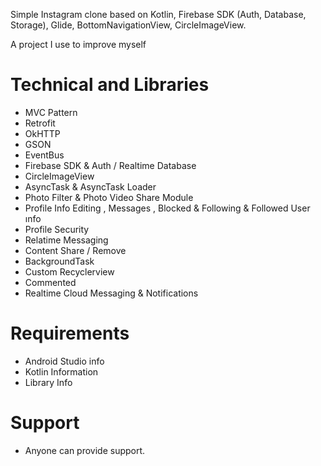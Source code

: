 Simple Instagram clone based on Kotlin, Firebase SDK (Auth, Database, Storage), Glide, BottomNavigationView, CircleImageView.

A project I use to improve myself

# Technical and Libraries
* MVC Pattern 
* Retrofit
* OkHTTP
* GSON
* EventBus 
* Firebase SDK & Auth / Realtime Database 
* CircleImageView
* AsyncTask & AsyncTask Loader 
* Photo Filter & Photo  Video Share Module
* Profile Info  Editing , Messages , Blocked & Following & Followed User ınfo 
* Profile Security 
* Relatime Messaging
* Content Share / Remove
* BackgroundTask 
* Custom Recyclerview 
* Commented 
* Realtime Cloud Messaging & Notifications

# Requirements

* Android Studio info
* Kotlin Information
* Library Info 


# Support
* Anyone can provide support.
